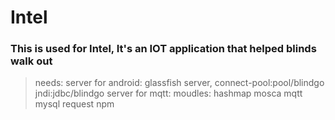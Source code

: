 # Intel

### This is used for Intel, It's an IOT application that helped blinds walk out

> needs: 
server for android: glassfish server, connect-pool:pool/blindgo jndi:jdbc/blindgo
server for mqtt: moudles: hashmap mosca mqtt mysql request npm



